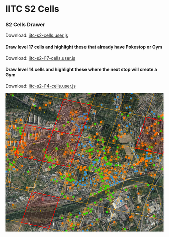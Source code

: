 # IITC S2 Cells
### S2 Cells Drawer

Download: [iitc-s2-cells.user.js
](https://raw.githubusercontent.com/piczkaczu/iitc-s2-cells/master/iitc-s2-cells.user.js)

#### Draw level 17 cells and highlight these that already have Pokestop or Gym

Download: [iitc-s2-l17-cells.user.js
](https://raw.githubusercontent.com/piczkaczu/iitc-s2-cells/master/iitc-s2-l17-cells.user.js)

#### Draw level 14 cells and highlight these where the next stop will create a Gym

Download: [iitc-s2-l14-cells.user.js
](https://raw.githubusercontent.com/piczkaczu/iitc-s2-cells/master/iitc-s2-l14-cells.user.js)

![img](https://raw.githubusercontent.com/piczkaczu/iitc-s2-cells/master/iitc-cells.png)
